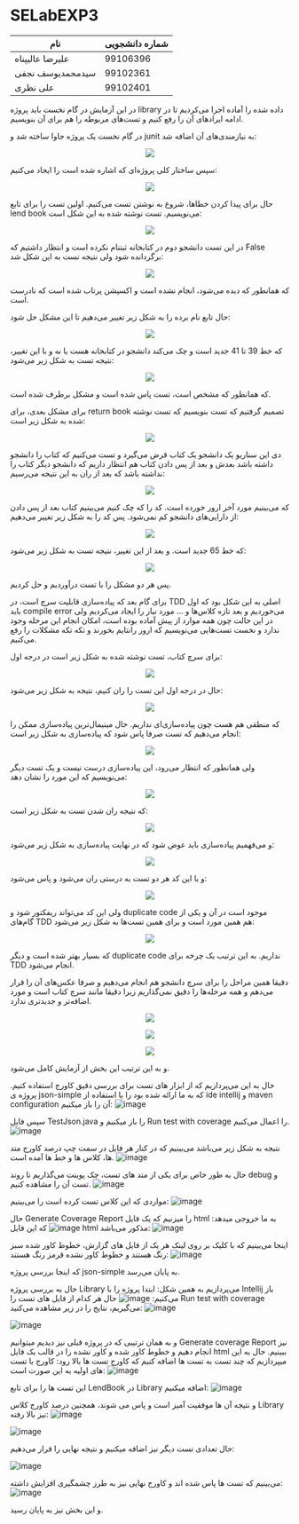 # SELabEXP3
| نام          | شماره دانشجویی|
| ------------- | ------------- |
| علیرضا عالیپناه                  | 99106396      |
| سیدمحمدیوسف نجفی      | 99102361      |
| علی نظری                        | 99102401      |

در این آزمایش در گام نخست باید پروژه 
library
داده شده را آماده اجرا می‌کردیم تا در ادامه ایرادهای آن را رفع کنیم و تست‌های مربوطه را هم برای آن بنویسیم.

در گام نخست یک پروژه جاوا ساخته شد و 
junit
به نیازمندی‌های آن اضافه شد:

<p align="center">
  <img src="./images/maven.png" />
</p>

سپس ساختار کلی پروژه‌ای که اشاره شده است را ایجاد می‌کنیم:

<p align="center">
  <img src="./images/structure.png" />
</p>

حال برای پیدا کردن خطاها، شروع به نوشتن تست می‌کنیم. اولین تست را برای تابع
lend book 
می‌نویسیم. تست نوشته شده به این شکل است:

<p align="center">
  <img src="./images/test1.png" />
</p>

در این تست دانشجو دوم در کتابخانه ثبتنام نکرده است و انتظار داشتیم که 
False
برگردانده شود ولی نتیجه تست به این شکل شد:

<p align="center">
  <img src="./images/result1.png" />
</p>

که همانطور که دیده می‌شود، انجام نشده است و اکسپشن پرتاب شده است که نادرست است.

حال تابع نام برده را به شکل زیر تغییر می‌دهیم تا این مشکل حل شود:

<p align="center">
  <img src="./images/code1.png" />
</p>

که خط 39 تا 41 جدید است و چک می‌کند دانشجو در کتابخانه هست یا نه و با این تغییر، نتیجه تست به شکل زیر می‌شود:

<p align="center">
  <img src="./images/result2.png" />
</p>

که همانطور که مشخص است، تست پاس شده است و مشکل برطرف شده است.

برای مشکل بعدی، برای 
return book 
تصمیم گرفتیم که تست بنویسیم که تست نوشته شده به شکل زیر است:

<p align="center">
  <img src="./images/test2.png" />
</p>

دی این سناریو یک دانشجو یک کتاب قرض می‌گیرد و تست می‌کنیم که کتاب را دانشجو داشته باشد بعدش و بعد از پس دادن کتاب هم انتظار داریم که دانشجو دیگر کتاب را نداشته باشد که بعد از ران به این نتیجه می‌رسیم:

<p align="center">
  <img src="./images/result3.png" />
</p>

که می‌بینیم مورد آخر ارور خورده است. کد را که چک کنیم می‌بینیم کتاب بعد از پس دادن از دارایی‌های دانشجو کم نمی‌شود. پس کد را به شکل زیر تغییر می‌دهیم:

<p align="center">
  <img src="./images/code2.png" />
</p>

که خط 65 جدید است. و بعد از این تغییر، نتیجه تست به شکل زیر می‌شود:

<p align="center">
  <img src="./images/result4.png" />
</p>

پس هر دو مشکل را با تست درآوردیم و حل کردیم.

برای گام بعد که پیاده‌سازی قابلیت سرچ است، در 
TDD
اصلی به این شکل بود که اول باید
compile error 
می‌خوردیم و بعد تازه کلاس‌ها و ... مورد نیاز را ایجاد می‌کردیم ولی در این حالت چون همه موارد از پیش آماده بوده است، امکان انجام این مرحله وجود ندارد و نخست تست‌هایی می‌نویسیم که ارور رانتایم بخورند و تکه تکه مشکلات را رفع می‌کنیم. 

برای سرچ کتاب، تست نوشته شده به شکل زیر است در درجه اول:

<p align="center">
  <img src="./images/test3.png" />
</p>

حال در درجه اول این تست را ران کنیم، نتیجه به شکل زیر می‌شود:

<p align="center">
  <img src="./images/result5.png" />
</p>

که منطقی هم هست چون پیاده‌سازی‌ای نداریم. حال مینیمال‌ترین پیاده‌سازی ممکن را انجام می‌دهیم که تست صرفا پاس شود که پیاده‌سازی به شکل زیر است:

<p align="center">
  <img src="./images/code3.png" />
</p>

ولی همانطور که انتظار می‌رود، این پیاده‌سازی درست نیست و یک تست دیگر می‌نویسیم که این مورد را نشان دهد:

<p align="center">
  <img src="./images/test4.png" />
</p>

که نتیجه ران شدن تست به شکل زیر است:

<p align="center">
  <img src="./images/result6.png" />
</p>

و می‌فهمیم پیاده‌سازی باید عوض شود که در نهایت پیاده‌سازی به شکل زیر می‌شود:

<p align="center">
  <img src="./images/code4.png" />
</p>

و با این کد هر دو تست به درستی ران می‌شود و پاس می‌شود:

<p align="center">
  <img src="./images/result7.png" />
</p>

ولی این کد می‌تواند ریفکتور شود و 
duplicate code
موجود است در آن و یکی از گام‌های 
TDD
هم همین مورد است و برای همین تست‌ها به شکل زیر می‌شود:

<p align="center">
  <img src="./images/test5.png" />
</p>

که بسیار بهتر شده است و دیگر
duplicate code
نداریم. به این ترتیب یک چرخه برای TDD انجام می‌شود.

دقیقا همین مراحل را برای سرچ دانشجو هم انجام می‌دهیم و صرفا عکس‌های آن را قرار می‌دهم و همه مرحله‌ها را دقیق نمی‌گذاریم زیرا دقیقا مانند سرچ کتاب است و مورد اضافه‌تر و جدیدتری ندارد.

<p align="center">
  <img src="./images/code5.png" />
</p>

<p align="center">
  <img src="./images/test6.png" />
</p>

 

<p align="center">
  <img src="./images/result8.png" />
</p>

و به این ترتیب این بخش از آزمایش کامل می‌شود.


حال به این می‌پردازیم که از ابزار های تست برای بررسی دقیق کاورج استفاده کنیم. پروژه ی json-simple که به ما ارائه شده بود را با استفاده از ide intellij و  maven configuration آن را باز میکنیم:
![image](https://github.com/user-attachments/assets/2da1dce0-5b7a-4db2-9b40-0192d2a64644)

سپس فایل TestJson.java را باز میکنیم و Run test with coverage را اعمال می‌کنیم.
![image](https://github.com/user-attachments/assets/16f05dd3-8d4d-49bc-9be4-004f32a52c9f)

نتیجه به شکل زیر می‌باشد می‌بینیم که در کنار هر فایل در سمت چپ درصد کاورج متد ها، کلاس ها و خط ها آمده است.
![image](https://github.com/user-attachments/assets/19efe06f-2367-4cbd-89ea-c623b9186898)

حال به طور خاص برای یکی از متد های تست، چک پوینت می‌گذاریم تا روند debug و تست آن را مشاهده کنیم.
![image](https://github.com/user-attachments/assets/8bf3933c-0b89-495d-b4a8-bb08b93daba3)

مواردی که این کلاس تست کرده است را می‌بینیم:
![image](https://github.com/user-attachments/assets/a4234217-0e96-4d09-bf66-8e94e1aed237)

حال Generate Coverage Report را میزنیم که یک فایل html به ما خروجی میدهد:
![image](https://github.com/user-attachments/assets/5c56209a-82fd-47ac-947c-69e10bd4c00f)
که این فایل html مذکور می‌باشد:
![image](https://github.com/user-attachments/assets/bf82f1ff-244b-4694-a878-0dba32b5747d)

اینجا می‌بینیم که با کلیک بر روی لینک هر یک از فایل های گزارش، خطوط کاور شده سبز رنگ هستند و خطوط کاور نشده قرمز رنگ هستند:
![image](https://github.com/user-attachments/assets/2a4b8fc6-4388-4491-87ae-6350ec1555e1)

که اینجا بررسی پروژه json-simple به پایان می‌رسد.

حال به بررسی پروژه Library می‌پردازیم به همین شکل:
ابتدا پروژه را با Intellij باز می‌کنیم:
![image](https://github.com/user-attachments/assets/17b941b3-2d3e-48d1-992e-3e3515967362)
حال هر کدام از فایل های تست را Run test with coverage می‌گیریم، نتایج را در زیر مشاهده می‌کنید:
![image](https://github.com/user-attachments/assets/22460a20-a975-4c7b-9055-ca797457c81b)

![image](https://github.com/user-attachments/assets/4819ec94-2eea-49e6-bbcc-31636212f357)

و به همان ترتیبی که در پروژه قبلی نیز دیدیم میتوانیم Generate coverage Report نیز انجام دهیم و خطوط کاور شده و کاور نشده را در قالب یک فایل html ببینیم.
حال به این میپردازیم که چند تست به تست ها اضافه کنیم که کاورج تست ها بالا رود:
کاورج با تست های اولیه به این صورت است:
![image](https://github.com/user-attachments/assets/1c75a8aa-91c5-4958-a6ad-94b63ce2b114)

این تست ها را برای تابع LendBook در Library اضافه میکنیم:
![image](https://github.com/user-attachments/assets/2b5692ec-32a5-4c46-ba69-508a52d9459f)

و نتیجه آن ها موفقیت آمیز است و پاس می شوند، همچنین درصد کاورج کلاس Library نیز بالا رفته:
![image](https://github.com/user-attachments/assets/83e7f92b-4b3a-4135-9044-f31b383597f4)


![image](https://github.com/user-attachments/assets/0da59322-94a8-4b1a-a2f5-6cf2f639d933)

حال تعدادی تست دیگر نیز اضافه میکنیم و نتیجه نهایی را قرار می‌دهیم:

![image](https://github.com/user-attachments/assets/d52dfc92-a6c3-46c8-8963-145791599853)

می‌بینیم که تست ها پاس شده اند و کاورج نهایی نیز به طرز چشمگیری افزایش داشته:
![image](https://github.com/user-attachments/assets/157b25fa-46a7-464b-b959-e2014b1f3d6e)


و این بخش نیز به پایان رسید.

